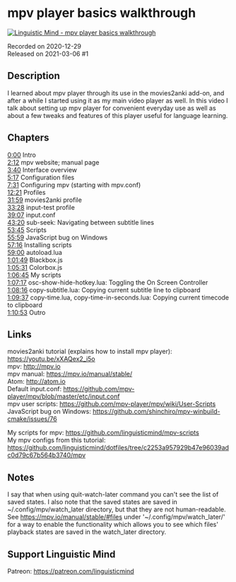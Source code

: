 # mpv player basics walkthrough
 
[![Linguistic Mind - mpv player basics walkthrough](https://img.youtube.com/vi/b-5XOZpXZMg/0.jpg)](https://www.youtube.com/watch?v=b-5XOZpXZMg)
 
Recorded on 2020-12-29<br>
Released on 2021-03-06 #1
 
## Description
 
I learned about mpv player through its use in the movies2anki add-on, and after a while I started using it as my main video player as well. In this video I talk about setting up mpv player for convenient everyday use as well as about a few tweaks and features of this player useful for language learning.
 
## Chapters
 
[0:00](https://www.youtube.com/watch?v=b-5XOZpXZMg&t=0m0s "Intro") Intro<br>
[2:12](https://www.youtube.com/watch?v=b-5XOZpXZMg&t=2m12s "mpv website; manual page") mpv website; manual page<br>
[3:40](https://www.youtube.com/watch?v=b-5XOZpXZMg&t=3m40s "Interface overview") Interface overview<br>
[5:17](https://www.youtube.com/watch?v=b-5XOZpXZMg&t=5m17s "Configuration files") Configuration files<br>
[7:31](https://www.youtube.com/watch?v=b-5XOZpXZMg&t=7m31s "Configuring mpv (starting with mpv.conf)") Configuring mpv (starting with mpv.conf)<br>
[12:21](https://www.youtube.com/watch?v=b-5XOZpXZMg&t=12m21s "Profiles") Profiles<br>
[31:59](https://www.youtube.com/watch?v=b-5XOZpXZMg&t=31m59s "movies2anki profile") movies2anki profile<br>
[33:28](https://www.youtube.com/watch?v=b-5XOZpXZMg&t=33m28s "input-test profile") input-test profile<br>
[39:07](https://www.youtube.com/watch?v=b-5XOZpXZMg&t=39m7s "input.conf") input.conf<br>
[43:20](https://www.youtube.com/watch?v=b-5XOZpXZMg&t=43m20s "sub-seek: Navigating between subtitle lines") sub-seek: Navigating between subtitle lines<br>
[53:45](https://www.youtube.com/watch?v=b-5XOZpXZMg&t=53m45s "Scripts") Scripts<br>
[55:59](https://www.youtube.com/watch?v=b-5XOZpXZMg&t=55m59s "JavaScript bug on Windows") JavaScript bug on Windows<br>
[57:16](https://www.youtube.com/watch?v=b-5XOZpXZMg&t=57m16s "Installing scripts") Installing scripts<br>
[59:00](https://www.youtube.com/watch?v=b-5XOZpXZMg&t=59m0s "autoload.lua") autoload.lua<br>
[1:01:49](https://www.youtube.com/watch?v=b-5XOZpXZMg&t=1h1m49s "Blackbox.js") Blackbox.js<br>
[1:05:31](https://www.youtube.com/watch?v=b-5XOZpXZMg&t=1h5m31s "Colorbox.js") Colorbox.js<br>
[1:06:45](https://www.youtube.com/watch?v=b-5XOZpXZMg&t=1h6m45s "My scripts") My scripts<br>
[1:07:17](https://www.youtube.com/watch?v=b-5XOZpXZMg&t=1h7m17s "osc-show-hide-hotkey.lua: Toggling the On Screen Controller") osc-show-hide-hotkey.lua: Toggling the On Screen Controller<br>
[1:08:16](https://www.youtube.com/watch?v=b-5XOZpXZMg&t=1h8m16s "copy-subtitle.lua: Copying current subtitle line to clipboard") copy-subtitle.lua: Copying current subtitle line to clipboard<br>
[1:09:37](https://www.youtube.com/watch?v=b-5XOZpXZMg&t=1h9m37s "copy-time.lua, copy-time-in-seconds.lua: Copying current timecode to clipboard") copy-time.lua, copy-time-in-seconds.lua: Copying current timecode to clipboard<br>
[1:10:53](https://www.youtube.com/watch?v=b-5XOZpXZMg&t=1h10m53s "Outro") Outro
 
## Links
 
movies2anki tutorial (explains how to install mpv player): https://youtu.be/xXAQex2_i5o<br>
mpv: http://mpv.io<br>
mpv manual: https://mpv.io/manual/stable/<br>
Atom: http://atom.io<br>
Default input.conf: https://github.com/mpv-player/mpv/blob/master/etc/input.conf<br>
mpv user scripts: https://github.com/mpv-player/mpv/wiki/User-Scripts<br>
JavaScript bug on Windows: https://github.com/shinchiro/mpv-winbuild-cmake/issues/76
 
My scripts for mpv: https://github.com/linguisticmind/mpv-scripts<br>
My mpv configs from this tutorial: https://github.com/linguisticmind/dotfiles/tree/c2253a957929b47e96039adc0d79c67b564b3740/mpv 
 
## Notes
 
I say that when using quit-watch-later command you can't see the list of saved states. I also note that the saved states are saved in \~/.config/mpv/watch_later directory, but that they are not human-readable.<br>
See https://mpv.io/manual/stable/#files under '\~/.config/mpv/watch_later/' for a way to enable the functionality which allows you to see which files' playback states are saved in the watch_later directory.
 
## Support Linguistic Mind
 
Patreon: https://patreon.com/linguisticmind
